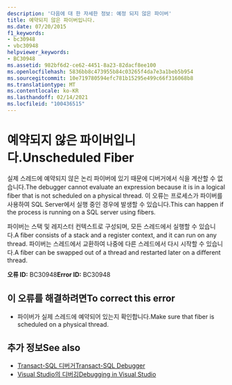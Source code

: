 ```yaml
---
description: '다음에 대 한 자세한 정보: 예정 되지 않은 파이버'
title: 예약되지 않은 파이버입니다.
ms.date: 07/20/2015
f1_keywords:
- bc30948
- vbc30948
helpviewer_keywords:
- BC30948
ms.assetid: 982bf6d2-ce62-4451-8a23-82dacf8ee100
ms.openlocfilehash: 5836bb8c473955b84c03265f4da7e3a1beb5b954
ms.sourcegitcommit: 10e719780594efc781b15295e499c66f316068b8
ms.translationtype: MT
ms.contentlocale: ko-KR
ms.lasthandoff: 02/14/2021
ms.locfileid: "100436515"
---
```

# <a name="unscheduled-fiber"></a><span data-ttu-id="851c5-103">예약되지 않은 파이버입니다.</span><span class="sxs-lookup"><span data-stu-id="851c5-103">Unscheduled Fiber</span></span>

<span data-ttu-id="851c5-104">실제 스레드에 예약되지 않은 논리 파이버에 있기 때문에 디버거에서 식을 계산할 수 없습니다.</span><span class="sxs-lookup"><span data-stu-id="851c5-104">The debugger cannot evaluate an expression because it is in a logical fiber that is not scheduled on a physical thread.</span></span> <span data-ttu-id="851c5-105">이 오류는 프로세스가 파이버를 사용하여 SQL Server에서 실행 중인 경우에 발생할 수 있습니다.</span><span class="sxs-lookup"><span data-stu-id="851c5-105">This can happen if the process is running on a SQL server using fibers.</span></span>  
  
 <span data-ttu-id="851c5-106">파이버는 스택 및 레지스터 컨텍스트로 구성되며, 모든 스레드에서 실행할 수 있습니다.</span><span class="sxs-lookup"><span data-stu-id="851c5-106">A fiber consists of a stack and a register context, and it can run on any thread.</span></span> <span data-ttu-id="851c5-107">파이버는 스레드에서 교환하여 나중에 다른 스레드에서 다시 시작할 수 있습니다.</span><span class="sxs-lookup"><span data-stu-id="851c5-107">A fiber can be swapped out of a thread and restarted later on a different thread.</span></span>  
  
 <span data-ttu-id="851c5-108">**오류 ID:** BC30948</span><span class="sxs-lookup"><span data-stu-id="851c5-108">**Error ID:** BC30948</span></span>  
  
## <a name="to-correct-this-error"></a><span data-ttu-id="851c5-109">이 오류를 해결하려면</span><span class="sxs-lookup"><span data-stu-id="851c5-109">To correct this error</span></span>  
  
- <span data-ttu-id="851c5-110">파이버가 실제 스레드에 예약되어 있는지 확인합니다.</span><span class="sxs-lookup"><span data-stu-id="851c5-110">Make sure that fiber is scheduled on a physical thread.</span></span>  
  
## <a name="see-also"></a><span data-ttu-id="851c5-111">추가 정보</span><span class="sxs-lookup"><span data-stu-id="851c5-111">See also</span></span>

- [<span data-ttu-id="851c5-112">Transact-SQL 디버거</span><span class="sxs-lookup"><span data-stu-id="851c5-112">Transact-SQL Debugger</span></span>](/sql/ssms/scripting/transact-sql-debugger)
- [<span data-ttu-id="851c5-113">Visual Studio의 디버깅</span><span class="sxs-lookup"><span data-stu-id="851c5-113">Debugging in Visual Studio</span></span>](/visualstudio/debugger/debugger-feature-tour)
